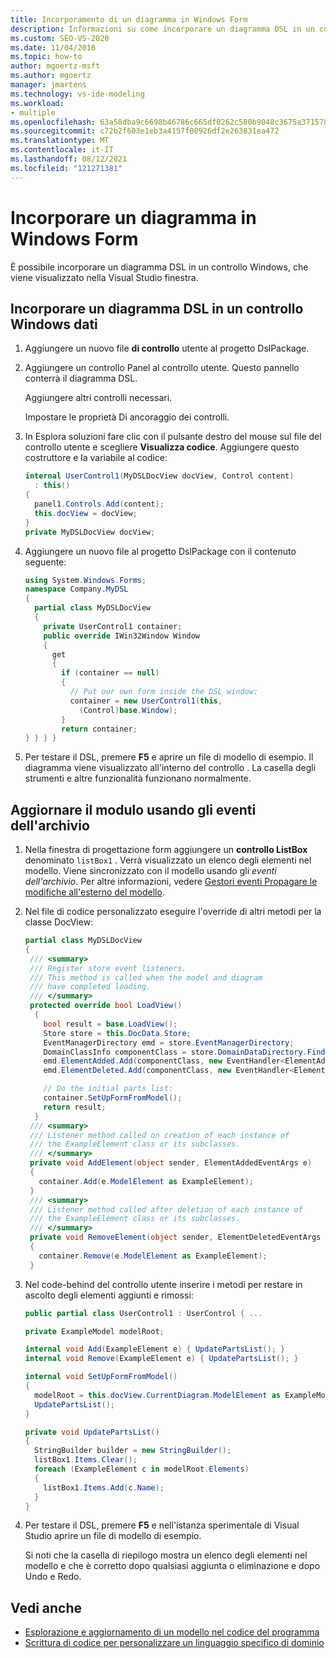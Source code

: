```yaml
---
title: Incorporamento di un diagramma in Windows Form
description: Informazioni su come incorporare un diagramma DSL in un controllo Windows, visualizzato nella finestra Visual Studio.
ms.custom: SEO-VS-2020
ms.date: 11/04/2016
ms.topic: how-to
author: mgoertz-msft
ms.author: mgoertz
manager: jmartens
ms.technology: vs-ide-modeling
ms.workload:
- multiple
ms.openlocfilehash: 63a58dba9c6698b46786c665df0262c580b9048c3675a3715787459005405999
ms.sourcegitcommit: c72b2f603e1eb3a4157f00926df2e263831ea472
ms.translationtype: MT
ms.contentlocale: it-IT
ms.lasthandoff: 08/12/2021
ms.locfileid: "121271381"
---
```

# <a name="embed-a-diagram-in-a-windows-form"></a>Incorporare un diagramma in Windows Form

È possibile incorporare un diagramma DSL in un controllo Windows, che viene visualizzato nella Visual Studio finestra.

## <a name="embed-a-dsl-diagram-in-a-windows-control"></a>Incorporare un diagramma DSL in un controllo Windows dati

1. Aggiungere un nuovo file **di controllo** utente al progetto DslPackage.

2. Aggiungere un controllo Panel al controllo utente. Questo pannello conterrà il diagramma DSL.

     Aggiungere altri controlli necessari.

     Impostare le proprietà Di ancoraggio dei controlli.

3. In Esplora soluzioni fare clic con il pulsante destro del mouse sul file del controllo utente e scegliere **Visualizza codice**. Aggiungere questo costruttore e la variabile al codice:

    ```csharp
    internal UserControl1(MyDSLDocView docView, Control content)
      : this()
    {
      panel1.Controls.Add(content);
      this.docView = docView;
    }
    private MyDSLDocView docView;
    ```

4. Aggiungere un nuovo file al progetto DslPackage con il contenuto seguente:

    ```csharp
    using System.Windows.Forms;
    namespace Company.MyDSL
    {
      partial class MyDSLDocView
      {
        private UserControl1 container;
        public override IWin32Window Window
        {
          get
          {
            if (container == null)
            {
              // Put our own form inside the DSL window:
              container = new UserControl1(this,
                (Control)base.Window);
            }
            return container;
    } } } }
    ```

5. Per testare il DSL, premere **F5** e aprire un file di modello di esempio. Il diagramma viene visualizzato all'interno del controllo . La casella degli strumenti e altre funzionalità funzionano normalmente.

## <a name="update-the-form-using-store-events"></a>Aggiornare il modulo usando gli eventi dell'archivio

1. Nella finestra di progettazione form aggiungere un **controllo ListBox** denominato `listBox1` . Verrà visualizzato un elenco degli elementi nel modello. Viene sincronizzato con il modello usando gli *eventi dell'archivio*. Per altre informazioni, vedere [Gestori eventi Propagare le modifiche all'esterno del modello](../modeling/event-handlers-propagate-changes-outside-the-model.md).

2. Nel file di codice personalizzato eseguire l'override di altri metodi per la classe DocView:

    ```csharp
    partial class MyDSLDocView
    {
     /// <summary>
     /// Register store event listeners.
     /// This method is called when the model and diagram
     /// have completed loading.
     /// </summary>
     protected override bool LoadView()
      {
        bool result = base.LoadView();
        Store store = this.DocData.Store;
        EventManagerDirectory emd = store.EventManagerDirectory;
        DomainClassInfo componentClass = store.DomainDataDirectory.FindDomainClass(typeof(ExampleElement));
        emd.ElementAdded.Add(componentClass, new EventHandler<ElementAddedEventArgs>(AddElement));
        emd.ElementDeleted.Add(componentClass, new EventHandler<ElementDeletedEventArgs>(RemoveElement));

        // Do the initial parts list:
        container.SetUpFormFromModel();
        return result;
      }
     /// <summary>
     /// Listener method called on creation of each instance of
     /// the ExampleElement class or its subclasses.
     /// </summary>
     private void AddElement(object sender, ElementAddedEventArgs e)
     {
       container.Add(e.ModelElement as ExampleElement);
     }
     /// <summary>
     /// Listener method called after deletion of each instance of
     /// the ExampleElement class or its subclasses.
     /// </summary>
     private void RemoveElement(object sender, ElementDeletedEventArgs e)
     {
       container.Remove(e.ModelElement as ExampleElement);
     }
    ```

3. Nel code-behind del controllo utente inserire i metodi per restare in ascolto degli elementi aggiunti e rimossi:

    ```csharp
    public partial class UserControl1 : UserControl { ...

    private ExampleModel modelRoot;

    internal void Add(ExampleElement e) { UpdatePartsList(); }
    internal void Remove(ExampleElement e) { UpdatePartsList(); }

    internal void SetUpFormFromModel()
    {
      modelRoot = this.docView.CurrentDiagram.ModelElement as ExampleModel;
      UpdatePartsList();
    }

    private void UpdatePartsList()
    {
      StringBuilder builder = new StringBuilder();
      listBox1.Items.Clear();
      foreach (ExampleElement c in modelRoot.Elements)
      {
        listBox1.Items.Add(c.Name);
      }
    }
    ```

4. Per testare il DSL, premere **F5** e nell'istanza sperimentale di Visual Studio aprire un file di modello di esempio.

     Si noti che la casella di riepilogo mostra un elenco degli elementi nel modello e che è corretto dopo qualsiasi aggiunta o eliminazione e dopo Undo e Redo.

## <a name="see-also"></a>Vedi anche

- [Esplorazione e aggiornamento di un modello nel codice del programma](../modeling/navigating-and-updating-a-model-in-program-code.md)
- [Scrittura di codice per personalizzare un linguaggio specifico di dominio](../modeling/writing-code-to-customise-a-domain-specific-language.md)
